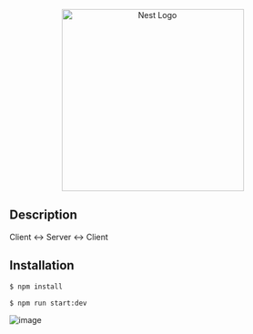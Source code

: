 <p align="center">
  <a href="http://nestjs.com/" target="blank"><img src="https://nestjs.com/img/logo_text.svg" width="320" alt="Nest Logo" /></a>
</p>

## Description

Client $\leftrightarrow$ Server $\leftrightarrow$ Client

## Installation

```bash
$ npm install

$ npm run start:dev
```
![image](https://user-images.githubusercontent.com/39258608/145682750-b7ec5a19-d4c9-4e01-ad63-4f6906f4bd26.png)
